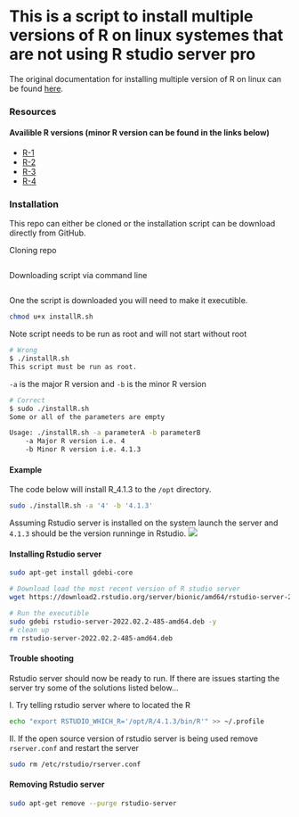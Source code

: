 # This is a script to install multiple versions of R on linux systemes that are not using R studio server pro

The original documentation for installing multiple version of R on linux can be found [here](https://support.rstudio.com/hc/en-us/articles/215488098-Installing-multiple-versions-of-R-on-Linux).

### Resources
#### Availible R versions (minor R version can be found in the links below)
 - [R-1](https://cran.r-project.org/src/base/R-1/)
 - [R-2](https://cran.r-project.org/src/base/R-2/)
 - [R-3](https://cran.r-project.org/src/base/R-3/)
 - [R-4](https://cran.r-project.org/src/base/R-4/)

### Installation

This repo can either be cloned or the installation script can be download directly from GitHub.

Cloning repo
```bash
```

Downloading script via command line
```bash
```

One the script is downloaded you will need to make it executible.
```bash
chmod u+x installR.sh
```
Note script needs to be run as root and will not start without root
```bash
# Wrong
$ ./installR.sh 
This script must be run as root.
```

`-a` is the major R version and `-b` is the minor R version
```bash
# Correct
$ sudo ./installR.sh 
Some or all of the parameters are empty

Usage: ./installR.sh -a parameterA -b parameterB
	-a Major R version i.e. 4
	-b Minor R version i.e. 4.1.3
```

#### Example

The code below will install R_4.1.3 to the `/opt` directory.
```bash
sudo ./installR.sh -a '4' -b '4.1.3'
```

Assuming Rstudio server is installed on the system launch the server and `4.1.3` should be the version runninge in Rstudio.
![](https://i.imgur.com/6xK96YP.png)

#### Installing Rstudio server

```bash
sudo apt-get install gdebi-core
```

```bash
# Download load the most recent version of R studio server
wget https://download2.rstudio.org/server/bionic/amd64/rstudio-server-2022.02.2-485-amd64.deb
```

```bash
# Run the executible
sudo gdebi rstudio-server-2022.02.2-485-amd64.deb -y
# clean up
rm rstudio-server-2022.02.2-485-amd64.deb 
```

#### Trouble shooting

Rstudio server should now be ready to run. If there are issues starting the server try some of the solutions listed below... 

I. Try telling rstudio server where to located the R
```bash
echo "export RSTUDIO_WHICH_R='/opt/R/4.1.3/bin/R'" >> ~/.profile 
```

II. If the open source version of rstudio server is being used remove `rserver.conf` and restart the server
```bash
sudo rm /etc/rstudio/rserver.conf
```

#### Removing Rstudio server

```bash
sudo apt-get remove --purge rstudio-server
```
